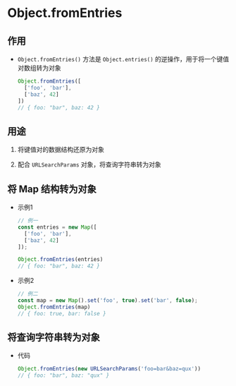 # Object.fromEntries

## 作用

- `Object.fromEntries()` 方法是 `Object.entries()` 的逆操作，用于将一个键值对数组转为对象

    ```js
    Object.fromEntries([
      ['foo', 'bar'],
      ['baz', 42]
    ])
    // { foo: "bar", baz: 42 }
    ```

## 用途

  1. 将键值对的数据结构还原为对象

  2. 配合 `URLSearchParams` 对象，将查询字符串转为对象

## 将 Map 结构转为对象

- 示例1

    ```js
    // 例一
    const entries = new Map([
      ['foo', 'bar'],
      ['baz', 42]
    ]);

    Object.fromEntries(entries)
    // { foo: "bar", baz: 42 }
    ```

- 示例2

    ```js
    // 例二
    const map = new Map().set('foo', true).set('bar', false);
    Object.fromEntries(map)
    // { foo: true, bar: false }
    ```

## 将查询字符串转为对象

- 代码

    ```js
    Object.fromEntries(new URLSearchParams('foo=bar&baz=qux'))
    // { foo: "bar", baz: "qux" }
    ```
